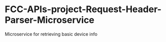 # FCC-APIs-project-Request-Header-Parser-Microservice
Microservice for retrieving basic device info
